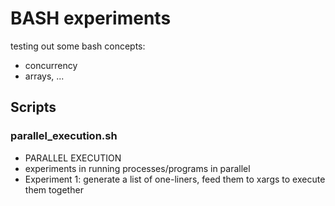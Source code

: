 # BASH experiments

testing out some bash concepts: 
* concurrency
* arrays, ...

## Scripts
### parallel_execution.sh
 
*  PARALLEL EXECUTION
*  experiments in running processes/programs in parallel
*  Experiment 1: generate a list of one-liners, feed them to xargs to execute them together
 
